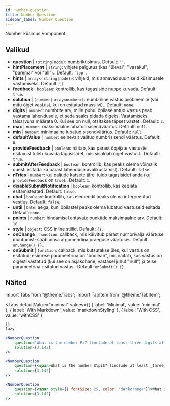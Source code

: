 ```yaml
---
id: number-question 
title: Number Question
sidebar_label: Number Question
---
```


Number küsimus komponent.

## Valikud

* __question__ | `(string|node)`: numbriküsimus. Default: `''`.
* __hintPlacement__ | `string`: vihjete paigutus (kas "üleval", "vasakul", "paremal" või "all").. Default: `'top'`.
* __hints__ | `array<(string|node)>`: vihjeid, mis annavad suuniseid küsimusele vastamiseks. Default: `[]`.
* __feedback__ | `boolean`: kontrollib, kas tagasiside nuppe kuvada. Default: `true`.
* __solution__ | `(number|array<number>)`: numbriline vastus probleemile (või mitu õiget vastust, kui on esitatud massiivi).. Default: `none`.
* __digits__ | `number`: numbrite arv, mille puhul õpilase antud vastus peab vastama lahendusele, et seda saaks pidada õigeks. Vastamiseks täisarvuna määrata 0. Kui see on null, otsitakse täpset vastet.. Default: `3`.
* __max__ | `number`: maksimaalne lubatud sisendväärtus. Default: `null`.
* __min__ | `number`: minimaalne lubatud sisendväärtus. Default: `null`.
* __defaultValue__ | `number`: eelnevalt valitud numbrisisendi väärtus. Default: `0`.
* __provideFeedback__ | `boolean`: näitab, kas pärast õppijate vastuste esitamist tuleb kuvada tagasisidet, mis sisaldab õiget vastust.. Default: `true`.
* __submitAfterFeedback__ | `boolean`: kontrollib, kas peaks olema võimalik uuesti esitada ka pärast lahenduse avalikustamist). Default: `false`.
* __nTries__ | `number`: kui paljude katsete järel tuleb tagasisidet anda (kui `provideFeedback` on `true`).. Default: `1`.
* __disableSubmitNotification__ | `boolean`: kontrollib, kas keelata esitamisteated. Default: `false`.
* __chat__ | `boolean`: kontrollib, kas elemendil peaks olema integreeritud vestlus. Default: `false`.
* __until__ | `Date`: aega, kuni õpilastel peaks olema lubatud vastuseid esitada. Default: `none`.
* __points__ | `number`: hindamisel antavate punktide maksimaalne arv. Default: `10`.
* __style__ | `object`: CSS inline stiilid. Default: `{}`.
* __onChange__ | `function`: callback, mis käivitub pärast numbrivälja väärtuse muutumist; saab ainsa argumendina praeguse väärtuse.. Default: `onChange() {}`.
* __onSubmit__ | `function`: callback, mis kutsutakse üles, kui vastus on esitatud; esimese parameetrina on "boolean", mis näitab, kas vastus on õigesti vastatud (kui see on asjakohane, vastasel juhul "null") ja teise parameetrina esitatud vastus.. Default: `onSubmit() {}`.


## Näited

import Tabs from '@theme/Tabs';
import TabItem from '@theme/TabItem';

<Tabs
    defaultValue="minimal"
    values={[
        { label: 'Minimal', value: 'minimal' },
        { label: 'With Markdown', value: 'markdownStyling' },
        { label: 'With CSS', value: 'withCSS' }
        
    ]}
    lazy
>

<TabItem value="minimal">

```jsx live
<NumberQuestion
    question="What is the number Pi? (include at least three digits after the decimal point)"
    solution={3.142}
/>
```
</TabItem>

<TabItem value="markdownStyling">

```jsx live
<NumberQuestion
    question={<span>What is the number $\pi$? (include at least _three_ digits after the decimal point)</span>}
    solution={3.142}
/>
```
</TabItem>

<TabItem value="withCSS">

```jsx live
<NumberQuestion
    question={<span style={{ fontSize: 25, color: 'darkorange'}}>What is the number PI - three digits after the period</span>}
    solution={3.142}
/>
```
</TabItem>

</Tabs>
